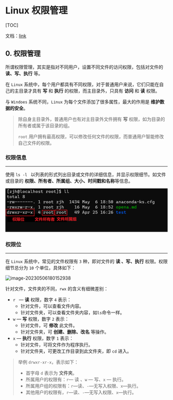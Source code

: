 # Linux 权限管理

[TOC]

文档：[link](http://c.biancheng.net/view/705.html)

## 0. 权限管理

所谓权限管理，其实是指对不同用户，设置不同文件的访问权限，包括对文件的 **读、写、执行** 等。

在 `Linux` 系统中，每个用户都具有不同权限，对于普通用户来说，它们只能在自己的主目录才具有 **写** 和 **执行** 的权限，而主目录外，只具有 **访问** 和 **读** 权限。

与 `Windoes` 系统不同，`Linux` 为每个文件添加了很多属性，最大的作用是 **维护数据的安全**。

>除自身主目录外，普通用户也有对主目录外文件拥有 **写** 权限，如为目录的所有者或属于该目录的组。
>
>`root` 用户拥有最高权限，可以修改任何文件的权限，而普通用户智能修改自己文件的权限。

### 权限信息

---

使用 `ls -l ` 以列表的形式列出目录或文件的详细信息，并显示权限细节。如文件或目录的 **权限、所有者、所属组、大小、时间戳和名称**等信息。

![image-20230506180051618](https://raw.githubusercontent.com/zjh-jixiaolin/map_strong/main/202305061800682.png)



### 权限位

---

在 `Linux` 系统中，常见的文件权限有 `3` 种，即对文件的 **读 、写、执行** 权限。权限细节总分为 `10` 个单位，具体如下：

![image-20230506180152938](C:/Users/18279/AppData/Roaming/Typora/typora-user-images/image-20230506180152938.png)

针对文件，文件夹的不同，`rwx` 的含义有细微差别：

- `r ` — **读** 权限，数字 `4` 表示：
  - 针对文件，可以查看文件内容。
  - 针对文件夹，可以查看文件夹内容，如`ls`命令一样。
- `w` — **写** 权限，数字 `2` 表示：
  - 针对文件，可 **修改** 此文件。
  - 针对文件夹，可 **创建、删除、改名** 等操作。
- `x` — **执行** 权限，数字 `1` 表示：
  - 针对文件，可将文件作为程序执行。
  - 针对文件夹，可更改工作目录到此文件夹，即 `cd` 进入。

>举例 `drwxr-xr-x`，表示如下：
>
>- 首字母 `d` 表示为 **文件夹**。
>- 所属用户的权限有：`r`— 读 、`w` — 写、`x` — 执行。
>- 所属用户组的权限有：`r`—读、`-`—无写入权限、`x`—执行。
>- 其他用户的权限有，`r`—读、`-`—无写入权限、`x`—执行。











































